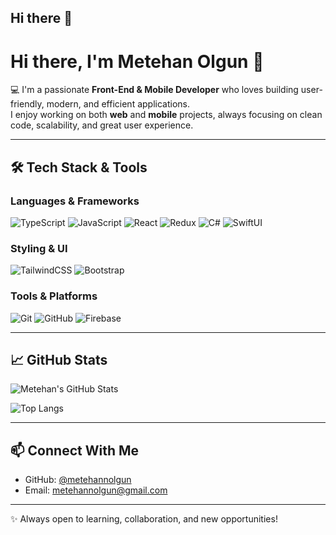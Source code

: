 ## Hi there 👋

# Hi there, I'm Metehan Olgun 👋

💻 I'm a passionate **Front-End & Mobile Developer** who loves building user-friendly, modern, and efficient applications.  
I enjoy working on both **web** and **mobile** projects, always focusing on clean code, scalability, and great user experience.

---

## 🛠️ Tech Stack & Tools

### Languages & Frameworks
![TypeScript](https://img.shields.io/badge/TypeScript-007ACC?style=for-the-badge&logo=typescript&logoColor=white)
![JavaScript](https://img.shields.io/badge/JavaScript-F7DF1E?style=for-the-badge&logo=javascript&logoColor=black)
![React](https://img.shields.io/badge/React-20232A?style=for-the-badge&logo=react&logoColor=61DAFB)
![Redux](https://img.shields.io/badge/Redux-764ABC?style=for-the-badge&logo=redux&logoColor=white)
![C#](https://img.shields.io/badge/C%23-239120?style=for-the-badge&logo=c-sharp&logoColor=white)
![SwiftUI](https://img.shields.io/badge/SwiftUI-0D96F6?style=for-the-badge&logo=swift&logoColor=white)

### Styling & UI
![TailwindCSS](https://img.shields.io/badge/Tailwind_CSS-38B2AC?style=for-the-badge&logo=tailwind-css&logoColor=white)
![Bootstrap](https://img.shields.io/badge/Bootstrap-7952B3?style=for-the-badge&logo=bootstrap&logoColor=white)

### Tools & Platforms
![Git](https://img.shields.io/badge/Git-F05032?style=for-the-badge&logo=git&logoColor=white)
![GitHub](https://img.shields.io/badge/GitHub-181717?style=for-the-badge&logo=github&logoColor=white)
![Firebase](https://img.shields.io/badge/Firebase-FFCA28?style=for-the-badge&logo=firebase&logoColor=black)

---

## 📈 GitHub Stats
![Metehan's GitHub Stats](https://github-readme-stats.vercel.app/api?username=metehannolgun&show_icons=true&theme=tokyonight)

![Top Langs](https://github-readme-stats.vercel.app/api/top-langs/?username=metehannolgun&layout=compact&theme=tokyonight)

---

## 📫 Connect With Me
- GitHub: [@metehannolgun](https://github.com/metehannolgun)  
- Email: metehannolgun@gmail.com  

---
✨ Always open to learning, collaboration, and new opportunities!
